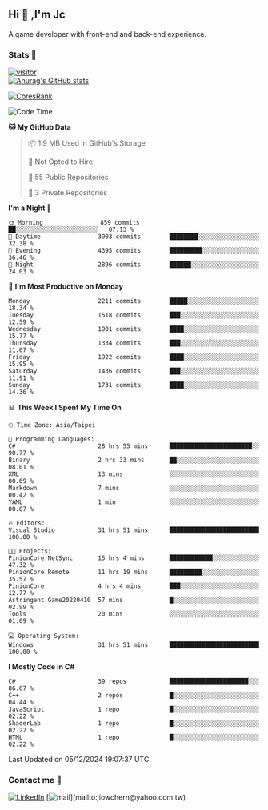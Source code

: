 ## Hi 👋 ,I'm Jc  

A game developer with front-end and back-end experience.  

### Stats  📝
[![visitor](https://visitor-badge.glitch.me/badge?page_id=jiowchern.jiowchern&style=flat-square&color=0088cc)](https://visitor-badge.glitch.me/badge?page_id=jiowchern.jiowchern&style=flat-square&color=0088cc)  
[![Anurag's GitHub stats](https://github-readme-stats.vercel.app/api?username=jiowchern&count_private=true&&show_icons=true)](https://github.com/anuraghazra/github-readme-stats)  
<!-- [![trophy](https://github-profile-trophy.vercel.app/?username=jiowchern)](https://github.com/ryo-ma/github-profile-trophy)   -->
[![CoresRank](https://cr-ss-service.azurewebsites.net/api/ScreenShot?widget=summary&username=jiowchern)](https://cr-ss-service.azurewebsites.net/api/ScreenShot?widget=summary&username=jiowchern)


<!--START_SECTION:waka-->
![Code Time](http://img.shields.io/badge/Code%20Time-1%2C321%20hrs%2034%20mins-blue)

**🐱 My GitHub Data** 

> 📦 1.9 MB Used in GitHub's Storage 
 > 
> 🚫 Not Opted to Hire
 > 
> 📜 55 Public Repositories 
 > 
> 🔑 3 Private Repositories 
 > 
**I'm a Night 🦉** 

```text
🌞 Morning                859 commits         ██░░░░░░░░░░░░░░░░░░░░░░░   07.13 % 
🌆 Daytime                3903 commits        ████████░░░░░░░░░░░░░░░░░   32.38 % 
🌃 Evening                4395 commits        █████████░░░░░░░░░░░░░░░░   36.46 % 
🌙 Night                  2896 commits        ██████░░░░░░░░░░░░░░░░░░░   24.03 % 
```
📅 **I'm Most Productive on Monday** 

```text
Monday                   2211 commits        █████░░░░░░░░░░░░░░░░░░░░   18.34 % 
Tuesday                  1518 commits        ███░░░░░░░░░░░░░░░░░░░░░░   12.59 % 
Wednesday                1901 commits        ████░░░░░░░░░░░░░░░░░░░░░   15.77 % 
Thursday                 1334 commits        ███░░░░░░░░░░░░░░░░░░░░░░   11.07 % 
Friday                   1922 commits        ████░░░░░░░░░░░░░░░░░░░░░   15.95 % 
Saturday                 1436 commits        ███░░░░░░░░░░░░░░░░░░░░░░   11.91 % 
Sunday                   1731 commits        ████░░░░░░░░░░░░░░░░░░░░░   14.36 % 
```


📊 **This Week I Spent My Time On** 

```text
🕑︎ Time Zone: Asia/Taipei

💬 Programming Languages: 
C#                       28 hrs 55 mins      ███████████████████████░░   90.77 % 
Binary                   2 hrs 33 mins       ██░░░░░░░░░░░░░░░░░░░░░░░   08.01 % 
XML                      13 mins             ░░░░░░░░░░░░░░░░░░░░░░░░░   00.69 % 
Markdown                 7 mins              ░░░░░░░░░░░░░░░░░░░░░░░░░   00.42 % 
YAML                     1 min               ░░░░░░░░░░░░░░░░░░░░░░░░░   00.07 % 

🔥 Editors: 
Visual Studio            31 hrs 51 mins      █████████████████████████   100.00 % 

🐱‍💻 Projects: 
PinionCore.NetSync       15 hrs 4 mins       ████████████░░░░░░░░░░░░░   47.32 % 
PinionCore.Remote        11 hrs 19 mins      █████████░░░░░░░░░░░░░░░░   35.57 % 
PinionCore               4 hrs 4 mins        ███░░░░░░░░░░░░░░░░░░░░░░   12.77 % 
Astringent.Game20220410  57 mins             █░░░░░░░░░░░░░░░░░░░░░░░░   02.99 % 
Tools                    20 mins             ░░░░░░░░░░░░░░░░░░░░░░░░░   01.09 % 

💻 Operating System: 
Windows                  31 hrs 51 mins      █████████████████████████   100.00 % 
```

**I Mostly Code in C#** 

```text
C#                       39 repos            ██████████████████████░░░   86.67 % 
C++                      2 repos             █░░░░░░░░░░░░░░░░░░░░░░░░   04.44 % 
JavaScript               1 repo              █░░░░░░░░░░░░░░░░░░░░░░░░   02.22 % 
ShaderLab                1 repo              █░░░░░░░░░░░░░░░░░░░░░░░░   02.22 % 
HTML                     1 repo              █░░░░░░░░░░░░░░░░░░░░░░░░   02.22 % 
```




 Last Updated on 05/12/2024 19:07:37 UTC
<!--END_SECTION:waka-->



### Contact me 💬
[![LinkedIn](https://img.shields.io/badge/-JiowchernChen-0077B5?style==flat-square&logo=LinkedIn&logoColor=white)](https://www.linkedin.com/in/jiowchern-chen-4aaa90b7/) [![mail](https://img.shields.io/badge/-jiowchern%40yahoo.com.tw-blueviolet?style=flat-square&logo=yahoo!)](mailto:jiowchern@yahoo.com.tw)    

<!-- [![Linkedin Badge](https://img.shields.io/badge/-LinkedIn-blue?style=flat-square&logo=Linkedin&logoColor=white&link=https://www.linkedin.com/in/jiowchern-chen-4aaa90b7/)](https://www.linkedin.com/in/jiowchern-chen-4aaa90b7/) -->


<!--
**jiowchern/jiowchern** is a ✨ _special_ ✨ repository because its `README.md` (this file) appears on your GitHub profile.

Here are some ideas to get you started:

- 🔭 I’m currently working on ...
- 🌱 I’m currently learning ...
- 👯 I’m looking to collaborate on ...
- 🤔 I’m looking for help with ...
- 💬 Ask me about ...
- 📫 How to reach me: ...
- 😄 Pronouns: ...
- ⚡ Fun fact: ...
-->
